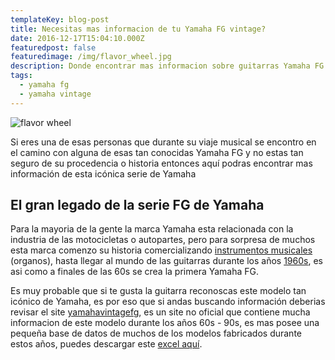 ```yaml
---
templateKey: blog-post
title: Necesitas mas informacion de tu Yamaha FG vintage?
date: 2016-12-17T15:04:10.000Z
featuredpost: false
featuredimage: /img/flavor_wheel.jpg
description: Donde encontrar mas informacion sobre guitarras Yamaha FG
tags:
  - yamaha fg
  - yamaha vintage
---
```

![flavor wheel](/img/flavor_wheel.jpg)

Si eres una de esas personas que durante su viaje musical se encontro en el camino con alguna de esas tan conocidas Yamaha FG y no estas tan seguro de su procedencia o historia entonces aquí podras encontrar mas información de esta icónica serie de Yamaha

## El gran legado de la serie FG de Yamaha

Para la mayoria de la gente la marca Yamaha esta relacionada con la industria de las motocicletas o autopartes, pero para sorpresa de muchos esta marca comenzo su historia comercializando [instrumentos musicales](https://www.yamaha.com/en/about/history/brand) (organos), hasta llegar al mundo de las guitarras durante los años [1960s](https://www.yamaha.com/en/about/history/products/#1960), es asi como a finales de las 60s se crea la primera Yamaha FG.

Es muy probable que si te gusta la guitarra reconoscas este modelo tan icónico de Yamaha, es por eso que si andas buscando información deberias revisar el site [yamahavintagefg](https://yamahavintagefg.com/), es un site no oficial que contiene mucha informacion de este modelo durante los años 60s - 90s, es mas posee una pequeña base de datos de muchos de los modelos fabricados durante estos años, puedes descargar este [excel aquí]().
